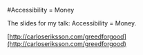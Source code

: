 #Accessibility = Money

The slides for my talk: Accessibility = Money.

[http://carloseriksson.com/greedforgood](http://carloseriksson.com/greedforgood)